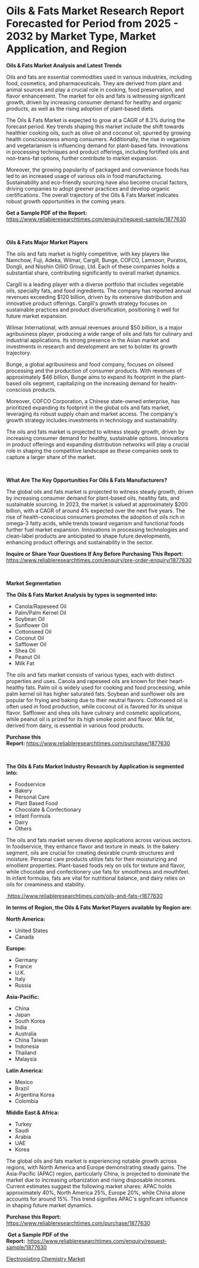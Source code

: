 <p><h1>Oils & Fats Market Research Report Forecasted for Period from 2025 -  2032 by Market Type, Market Application, and Region</h1></p><p><strong>Oils & Fats Market Analysis and Latest Trends</strong></p>
<p><p>Oils and fats are essential commodities used in various industries, including food, cosmetics, and pharmaceuticals. They are derived from plant and animal sources and play a crucial role in cooking, food preservation, and flavor enhancement. The market for oils and fats is witnessing significant growth, driven by increasing consumer demand for healthy and organic products, as well as the rising adoption of plant-based diets.</p><p>The Oils & Fats Market is expected to grow at a CAGR of 8.3% during the forecast period. Key trends shaping this market include the shift towards healthier cooking oils, such as olive oil and coconut oil, spurred by growing health consciousness among consumers. Additionally, the rise in veganism and vegetarianism is influencing demand for plant-based fats. Innovations in processing techniques and product offerings, including fortified oils and non-trans-fat options, further contribute to market expansion.</p><p>Moreover, the growing popularity of packaged and convenience foods has led to an increased usage of various oils in food manufacturing. Sustainability and eco-friendly sourcing have also become crucial factors, driving companies to adopt greener practices and develop organic certifications. The overall trajectory of the Oils & Fats Market indicates robust growth opportunities in the coming years.</p></p>
<p><strong>Get a Sample PDF of the Report:&nbsp;</strong> <a href="https://www.reliableresearchtimes.com/enquiry/request-sample/1877630?utm_campaign=2133&utm_medium=2&utm_source=Github&utm_content=ia&utm_term=31012025&utm_id=oils-fats">https://www.reliableresearchtimes.com/enquiry/request-sample/1877630</a></p>
<p>&nbsp;</p>
<p><strong>Oils & Fats Major Market Players</strong></p>
<p><p>The oils and fats market is highly competitive, with key players like Namchow, Fuji, Adeka, Wilmar, Cargill, Bunge, COFCO, Lamsoon, Puratos, Dongli, and Nisshin OilliO Group, Ltd. Each of these companies holds a substantial share, contributing significantly to overall market dynamics.</p><p>Cargill is a leading player with a diverse portfolio that includes vegetable oils, specialty fats, and food ingredients. The company has reported annual revenues exceeding $120 billion, driven by its extensive distribution and innovative product offerings. Cargill's growth strategy focuses on sustainable practices and product diversification, positioning it well for future market expansion.</p><p>Wilmar International, with annual revenues around $50 billion, is a major agribusiness player, producing a wide range of oils and fats for culinary and industrial applications. Its strong presence in the Asian market and investments in research and development are set to bolster its growth trajectory.</p><p>Bunge, a global agribusiness and food company, focuses on oilseed processing and the production of consumer products. With revenues of approximately $46 billion, Bunge aims to expand its footprint in the plant-based oils segment, capitalizing on the increasing demand for health-conscious products.</p><p>Moreover, COFCO Corporation, a Chinese state-owned enterprise, has prioritized expanding its footprint in the global oils and fats market, leveraging its robust supply chain and market access. The company's growth strategy includes investments in technology and sustainability.</p><p>The oils and fats market is projected to witness steady growth, driven by increasing consumer demand for healthy, sustainable options. Innovations in product offerings and expanding distribution networks will play a crucial role in shaping the competitive landscape as these companies seek to capture a larger share of the market.</p></p>
<p>&nbsp;</p>
<p><strong>What Are The Key Opportunities For Oils & Fats Manufacturers?</strong></p>
<p><p>The global oils and fats market is projected to witness steady growth, driven by increasing consumer demand for plant-based oils, healthy fats, and sustainable sourcing. In 2023, the market is valued at approximately $200 billion, with a CAGR of around 4% expected over the next five years. The rise of health-conscious consumers promotes the adoption of oils rich in omega-3 fatty acids, while trends toward veganism and functional foods further fuel market expansion. Innovations in processing technologies and clean-label products are anticipated to shape future developments, enhancing product offerings and sustainability in the sector.</p></p>
<p><strong>Inquire or Share Your Questions If Any Before Purchasing This Report:</strong> <a href="https://www.reliableresearchtimes.com/enquiry/pre-order-enquiry/1877630?utm_campaign=2133&utm_medium=2&utm_source=Github&utm_content=ia&utm_term=31012025&utm_id=oils-fats">https://www.reliableresearchtimes.com/enquiry/pre-order-enquiry/1877630</a></p>
<p>&nbsp;</p>
<p><strong>Market Segmentation</strong></p>
<p><strong>The Oils & Fats Market Analysis by types is segmented into:</strong></p>
<p><ul><li>Canola/Rapeseed Oil</li><li>Palm/Palm Kernel Oil</li><li>Soybean Oil</li><li>Sunflower Oil</li><li>Cottonseed Oil</li><li>Coconut Oil</li><li>Safflower Oil</li><li>Shea Oil</li><li>Peanut Oil</li><li>Milk Fat</li></ul></p>
<p><p>The oils and fats market consists of various types, each with distinct properties and uses. Canola and rapeseed oils are known for their heart-healthy fats. Palm oil is widely used for cooking and food processing, while palm kernel oil has higher saturated fats. Soybean and sunflower oils are popular for frying and baking due to their neutral flavors. Cottonseed oil is often used in food production, while coconut oil is favored for its unique flavor. Safflower and shea oils have culinary and cosmetic applications, while peanut oil is prized for its high smoke point and flavor. Milk fat, derived from dairy, is essential in various food products.</p></p>
<p><strong>Purchase this Report:&nbsp;</strong><a href="https://www.reliableresearchtimes.com/purchase/1877630?utm_campaign=2133&utm_medium=2&utm_source=Github&utm_content=ia&utm_term=31012025&utm_id=oils-fats">https://www.reliableresearchtimes.com/purchase/1877630</a></p>
<p>&nbsp;</p>
<p><strong>The Oils & Fats Market Industry Research by Application is segmented into:</strong></p>
<p><ul><li>Foodservice</li><li>Bakery</li><li>Personal Care</li><li>Plant Based Food</li><li>Chocolate & Confectionary</li><li>Infant Formula</li><li>Dairy</li><li>Others</li></ul></p>
<p><p>The oils and fats market serves diverse applications across various sectors. In foodservice, they enhance flavor and texture in meals. In the bakery segment, oils are crucial for creating desirable crumb structures and moisture. Personal care products utilize fats for their moisturizing and emollient properties. Plant-based foods rely on oils for texture and flavor, while chocolate and confectionery use fats for smoothness and mouthfeel. In infant formulas, fats are vital for nutritional balance, and dairy relies on oils for creaminess and stability.</p></p>
<p><a href="https://www.reliableresearchtimes.com/oils-and-fats-r1877630?utm_campaign=2133&utm_medium=2&utm_source=Github&utm_content=ia&utm_term=31012025&utm_id=oils-fats">&nbsp;https://www.reliableresearchtimes.com/oils-and-fats-r1877630</a></p>
<p><strong>In terms of Region, the Oils & Fats Market Players available by Region are:</strong></p>
<p>
    <p> <strong> North America: </strong>
        <ul>
            <li>United States</li>
            <li>Canada</li>
        </ul>
        </p> 
    <p> <strong> Europe: </strong>
        <ul>
            <li>Germany</li>
            <li>France</li>
            <li>U.K.</li>
            <li>Italy</li>
            <li>Russia</li>
        </ul>
        </p> 
    <p> <strong> Asia-Pacific: </strong>
        <ul>
            <li>China</li>
            <li>Japan</li>
            <li>South Korea</li>
            <li>India</li>
            <li>Australia</li>
            <li>China Taiwan</li>
            <li>Indonesia</li>
            <li>Thailand</li>
            <li>Malaysia</li>
        </ul>
        </p> 
    <p> <strong> Latin America: </strong>
        <ul>
            <li>Mexico</li>
            <li>Brazil</li>
            <li>Argentina Korea</li>
            <li>Colombia</li>
        </ul>
        </p> 
    <p> <strong> Middle East & Africa: </strong>
        <ul>
            <li>Turkey</li>
            <li>Saudi</li>
            <li>Arabia</li>
            <li>UAE</li>
            <li>Korea</li>
        </ul>
    </p>
    </p>
<p><p>The global oils and fats market is experiencing notable growth across regions, with North America and Europe demonstrating steady gains. The Asia-Pacific (APAC) region, particularly China, is projected to dominate the market due to increasing urbanization and rising disposable incomes. Current estimates suggest the following market shares: APAC holds approximately 40%, North America 25%, Europe 20%, while China alone accounts for around 15%. This trend signifies APAC's significant influence in shaping future market dynamics.</p></p>
<p><strong>Purchase this Report: </strong><a href="https://www.reliableresearchtimes.com/purchase/1877630?utm_campaign=2133&utm_medium=2&utm_source=Github&utm_content=ia&utm_term=31012025&utm_id=oils-fats">https://www.reliableresearchtimes.com/purchase/1877630</a></p>
<p>&nbsp;<strong>Get a Sample PDF of the Report:&nbsp;&nbsp;</strong><a href="https://www.reliableresearchtimes.com/enquiry/request-sample/1877630?utm_campaign=2133&utm_medium=2&utm_source=Github&utm_content=ia&utm_term=31012025&utm_id=oils-fats">https://www.reliableresearchtimes.com/enquiry/request-sample/1877630</a></p>
<p><strong></strong></p>
<p><p><a href="https://github.com/gerdabatiskzv9/Market-Research-Report-List-1/blob/main/electroplating-chemistry-market.md?utm_campaign=2133&utm_medium=2&utm_source=Github&utm_content=ia&utm_term=31012025&utm_id=oils-fats">Electroplating Chemistry Market</a></p></p>